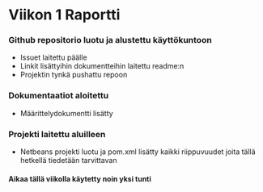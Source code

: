 # Viikon 1 Raportti

### Github repositorio luotu ja alustettu käyttökuntoon
 - Issuet laitettu päälle
 - Linkit lisättyihin dokumentteihin laitettu readme:n
 - Projektin tynkä pushattu repoon
 
### Dokumentaatiot aloitettu
 - Määrittelydokumentti lisätty
 
### Projekti laitettu aluilleen
 - Netbeans projekti luotu ja pom.xml lisätty kaikki riippuvuudet joita tällä hetkellä tiedetään tarvittavan
 
#### Aikaa tällä viikolla käytetty noin yksi tunti
